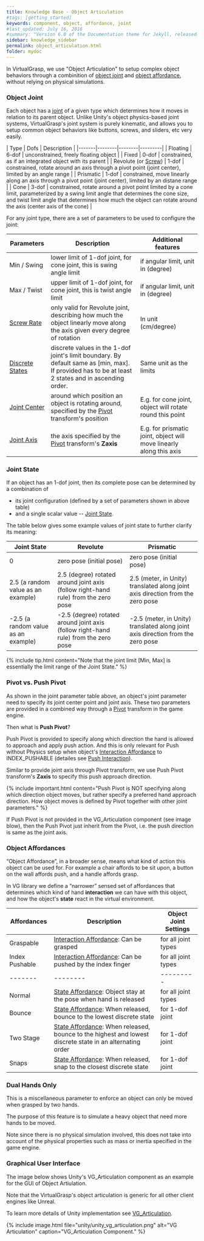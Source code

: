 ```yaml
---
title: Knowledge Base - Object Articulation
#tags: [getting_started]
keywords: component, object, affordance, joint
#last_updated: July 16, 2016
#summary: "Version 6.0 of the Documentation theme for Jekyll, released July 4, 2016, implements relative links so you can view the files offline or on any server without configuring urls and baseurls. Additionally, you can store pages in subdirectories. Templates for alerts and images are available."
sidebar: knowledge_sidebar
permalink: object_articulation.html
folder: mydoc
---
```


In VirtualGrasp, we use "Object Articulation" to setup complex object behaviors through a combinition of
<a href="#" data-toggle="tooltip" data-original-title="{{site.data.glossary.Joint}}">object joint</a> and
<a href="#" data-toggle="tooltip" data-original-title="{{site.data.glossary.Affordance}}">object affordance</a>,
without relying on physical simulations.

### Object Joint

Each object has a <a href="#" data-toggle="tooltip" data-original-title="{{site.data.glossary.Joint}}">joint</a> of a given type which determines how it moves in relation to its parent object.
Unlike Unity's object physics-based joint systems, VirtualGrasp's joint system is purely kinematic, and allows you to setup common object behaviors like buttons, screws, and sliders, etc very easily. 
   

| Type | Dofs | Description |
|-------|--------|--------|---------|
| Floating | 6-dof | unconstrained, freely floating object | 
| Fixed | 0-dof | constrained, as if an integrated object with its parent | 
| Revolute (or <a href="#" data-toggle="tooltip" data-original-title="{{site.data.glossary.ScrewJoint}}">Screw</a>) | 1-dof | constrained, rotate around an axis through a pivot point (joint center), limited by an angle range | 
| Prismatic | 1-dof | constrained, move linearly along an axis through a pivot point (joint center), limited by an distane range | 
| Cone | 3-dof | constrained, rotate around a pivot point limited by a cone limit, parameterized by a swing limit angle that determines the cone size, and twist limit angle that determines how much the object can rotate around the axis (center axis of the cone) |

For any joint type, there are a set of parameters to be used to configure the joint:

| Parameters | Description | Additional features |
|-------|--------|---------|
| Min / Swing | lower limit of 1-dof joint, for cone joint, this is swing angle limit | if angular limit, unit in (degree)|
| Max / Twist | upper limit of 1-dof joint, for cone joint, this is twist angle limit | if angular limit, unit in (degree) |
| <a href="#" data-toggle="tooltip" data-original-title="{{site.data.glossary.ScrewRate}}">Screw Rate</a> | only valid for Revolute joint, describing how much the object linearly move along the axis given every degree of rotation | In unit (cm/degree) | 
| <a href="#" data-toggle="tooltip" data-original-title="{{site.data.glossary.DiscreteStates}}">Discrete States</a> | discrete values in the 1-dof joint's limit boundary. By default same as [min, max]. If provided has to be at least 2 states and in ascending order. | Same unit as the limits | 
| <a href="#" data-toggle="tooltip" data-original-title="{{site.data.glossary.JointCenter}}">Joint Center</a> | around which position an object is rotating around, specified by the <a href="#" data-toggle="tooltip" data-original-title="{{site.data.glossary.Pivot}}">Pivot</a> transform's position | E.g. for cone joint, object will rotate round this point | 
| <a href="#" data-toggle="tooltip" data-original-title="{{site.data.glossary.JointAxis}}">Joint Axis</a> | the axis specified by the <a href="#" data-toggle="tooltip" data-original-title="{{site.data.glossary.Pivot}}">Pivot</a> transform's **Zaxis** | E.g. for prismatic joint, object will move linearly along this axis | 

### Joint State

If an object has an 1-dof joint, then its complete pose can be determined by a combination of 
* its joint configuration (defined by a set of parameters shown in above table) 
* and a single scalar value -- <a href="#" data-toggle="tooltip" data-original-title="{{site.data.glossary.JointState}}">Joint State</a>. 

The table below gives some example values of joint state to further clarify its meaning:

| Joint State | Revolute | Prismatic|
|-------|--------|---------|
| 0 | zero pose (initial pose) | zero pose (initial pose) |
| 2.5 (a random value as an example) | 2.5 (degree) rotated around joint axis (follow right-hand rule) from the zero pose | 2.5 (meter, in Unity) translated along joint axis direction from the zero pose |
| -2.5 (a random value as an example) | -2.5 (degree) rotated around joint axis (follow right-hand rule) from the zero pose | -2.5 (meter, in Unity) translated along joint axis direction from the zero pose |

{% include tip.html content="Note that the joint limit [Min, Max] is essentially the limit range of the Joint State." %}


### Pivot vs. Push Pivot

As shown in the joint parameter table above, an object's joint parameter need to specify its joint center point and joint axis. 
These two parameters are provided in a combined way through a <a href="#" data-toggle="tooltip" data-original-title="{{site.data.glossary.Pivot}}">Pivot</a> transform in the game engine. 

Then what is **Push Pivot**? 

Push Pivot is provided to specify along which direction the hand is allowed to approach and apply push action. 
And this is only relevant for Push without Physics setup when object's <a href="#" data-toggle="tooltip" data-original-title="{{site.data.glossary.InteractionAffordance}}">Interaction Affordance</a> 
to INDEX_PUSHABLE (detailes see [Push Interaction](push_interaction.html#push-articulation)).

Similar to provide joint axis through Pivot transform, we use Push Pivot transform's **Zaxis** to specify this push approach direction. 

{% include important.html content="Push Pivot is NOT specifying along which direction object moves, 
but rather specify a preferred hand approach direction. How object moves is defined by Pivot together with other joint parameters." %}

If Push Pivot is not provided in the VG_Articulation component (see image blow), then the Push Pivot just inherit from the Pivot, 
i.e. the push direction is same as the joint axis. 


### Object Affordances

“Object Affordance”, in a broader sense, means what kind of action this object can be used for. For example a chair affords to be sit upon, a button on the wall affords push, and a handle affords grasp.

In VG library we define a “narrower” sensed set of affordances that determines which kind of hand **interaction** we can have with this object, and how the object's **state** react in the virtual environment. 

| Affordances | Description | Object Joint Settings |
|-------|--------|---------|
| Graspable | <a href="#" data-toggle="tooltip" data-original-title="{{site.data.glossary.InteractionAffordance}}">Interaction Affordance</a>: Can be grasped | for all joint types | 
| Index Pushable | <a href="#" data-toggle="tooltip" data-original-title="{{site.data.glossary.InteractionAffordance}}">Interaction Affordance</a>: Can be pushed by the index finger | for all joint types | 
|-------|--------|---------|
| Normal | <a href="#" data-toggle="tooltip" data-original-title="{{site.data.glossary.StateAffordance}}">State Affordance</a>: Object stay at the pose when hand is released  | for all joint types| 
| Bounce | <a href="#" data-toggle="tooltip" data-original-title="{{site.data.glossary.StateAffordance}}">State Affordance</a>: When released, bounce to the lowest discrete state | for 1-dof joint | 
| Two Stage | <a href="#" data-toggle="tooltip" data-original-title="{{site.data.glossary.StateAffordance}}">State Affordance</a>: When released, bounce to the highest and lowest discrete state in an alternating order | for 1-dof joint | 
| Snaps | <a href="#" data-toggle="tooltip" data-original-title="{{site.data.glossary.StateAffordance}}">State Affordance</a>: When released, snap to the closest discrete state | for 1-dof joint | 

### Dual Hands Only

This is a miscellaneous parameter to enforce an object can only be moved when grasped by two hands. 

The purpose of this feature is to simulate a heavy object that need more hands to be moved. 

Note since there is no physical simulation involved, this does not take into account of the physical properties such as
mass or inertia specified in the game engine. 

### Graphical User Interface

The image below shows Unity's VG_Articulation component as an example for the GUI of Object Artiulation.

Note that the VirtualGrasp's object articulation is generic for all other client engines like Unreal.

To learn more details of Unity implementation see [VG_Articulation](unity_component_vgarticulation.html#unity-component-vgarticulation).

{% include image.html file="unity/unity_vg_articulation.png" alt="VG Articulation" caption="VG_Articulation Component." %}

